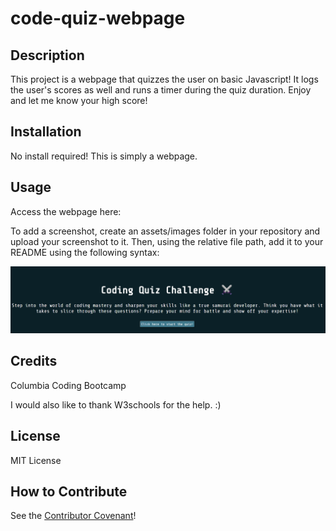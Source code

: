 # code-quiz-webpage

## Description

This project is a webpage that quizzes the user on basic Javascript! It logs the user's scores as well and runs a timer during the quiz duration. Enjoy and let me know your high score!

## Installation

No install required! This is simply a webpage. 

## Usage

Access the webpage here:

To add a screenshot, create an assets/images folder in your repository and upload your screenshot to it. Then, using the relative file path, add it to your README using the following syntax:

![alt text](assets/quizscreenshot.png)

## Credits

Columbia Coding Bootcamp

I would also like to thank W3schools for the help. :)

## License

MIT License

## How to Contribute

See the [Contributor Covenant](https://www.contributor-covenant.org/)!
